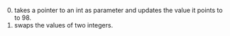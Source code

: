 0. takes a pointer to an int as parameter and updates the value it points to to 98.
1. swaps the values of two integers.


